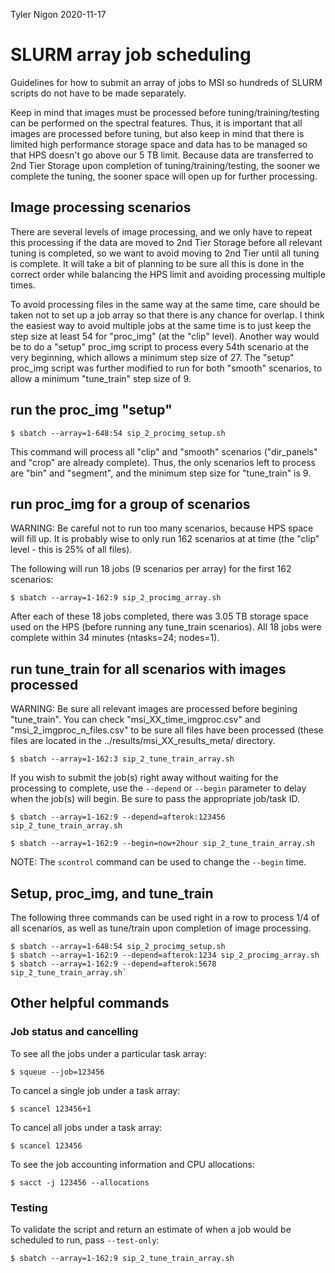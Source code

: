 Tyler Nigon
2020-11-17

# SLURM array job scheduling

Guidelines for how to submit an array of jobs to MSI so hundreds of SLURM scripts do not have to be made separately.

Keep in mind that images must be processed before tuning/training/testing can be performed on the spectral features.
Thus, it is important that all images are processed before tuning, but also keep in mind that there is limited high
performance storage space and data has to be managed so that HPS doesn't go above our 5 TB limit. Because data are
transferred to 2nd Tier Storage upon completion of tuning/training/testing, the sooner we complete the tuning, the
sooner space will open up for further processing.

## Image processing scenarios

There are several levels of image processing, and we only have to repeat this processing if the data are moved to
2nd Tier Storage before all relevant tuning is completed, so we want to avoid moving to 2nd Tier until all tuning
is complete. It will take a bit of planning to be sure all this is done in the correct order while balancing the
HPS limit and avoiding processing multiple times.

To avoid processing files in the same way at the same time, care should be taken not to set up a job array so that
there is any chance for overlap. I think the easiest way to avoid multiple jobs at the same time is to just keep the
step size at least 54 for "proc_img" (at the "clip" level). Another way would be to do a "setup" proc_img script to
process every 54th scenario at the very beginning, which allows a minimum step size of 27. The "setup" proc_img
script was further modified to run for both "smooth" scenarios, to allow a minimum "tune_train" step size of 9.

## run the proc_img "setup"

`$ sbatch --array=1-648:54 sip_2_procimg_setup.sh`

This command will process all "clip" and "smooth" scenarios ("dir_panels" and "crop" are already complete). Thus,
the only scenarios left to process are "bin" and "segment", and the minimum step size for "tune_train" is 9.


## run proc_img for a group of scenarios

WARNING: Be careful not to run too many scenarios, because HPS space will fill up. It is probably wise to only run
162 scenarios at at time (the "clip" level - this is 25% of all files).

The following will run 18 jobs (9 scenarios per array) for the first 162 scenarios:

`$ sbatch --array=1-162:9 sip_2_procimg_array.sh`

After each of these 18 jobs completed, there was 3.05 TB storage space used on the HPS (before running any
tune_train scenarios). All 18 jobs were complete within 34 minutes (ntasks=24; nodes=1).


## run tune_train for all scenarios with images processed

WARNING: Be sure all relevant images are processed before begining "tune_train". You can check
"msi_XX_time_imgproc.csv" and "msi_2_imgproc_n_files.csv" to be sure all files have been processed (these files are
located in the ../results/msi_XX_results_meta/ directory.

`$ sbatch --array=1-162:3 sip_2_tune_train_array.sh`

If you wish to submit the job(s) right away without waiting for the processing to complete, use the `--depend` or
`--begin` parameter to delay when the job(s) will begin. Be sure to pass the appropriate job/task ID.

`$ sbatch --array=1-162:9 --depend=afterok:123456 sip_2_tune_train_array.sh`

`$ sbatch --array=1-162:9 --begin=now+2hour sip_2_tune_train_array.sh`

NOTE: The `scontrol` command can be used to change the `--begin` time.


## Setup, proc_img, and tune_train

The following three commands can be used right in a row to process 1/4 of all scenarios, as well as tune/train upon
completion of image processing.

```
$ sbatch --array=1-648:54 sip_2_procimg_setup.sh
$ sbatch --array=1-162:9 --depend=afterok:1234 sip_2_procimg_array.sh
$ sbatch --array=1-162:9 --depend=afterok:5678 sip_2_tune_train_array.sh`
```


## Other helpful commands

### Job status and cancelling

To see all the jobs under a particular task array:

`$ squeue --job=123456`


To cancel a single job under a task array:

`$ scancel 123456+1`


To cancel all jobs under a task array:

`$ scancel 123456`


To see the job accounting information and CPU allocations:

`$ sacct -j 123456 --allocations`


### Testing 

To validate the script and return an estimate of when a job would be scheduled to run, pass `--test-only`:

`$ sbatch --array=1-162:9 sip_2_tune_train_array.sh`
